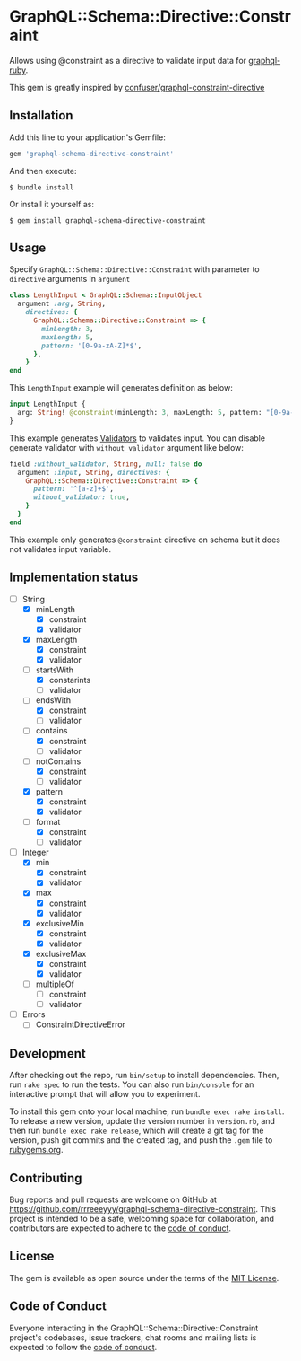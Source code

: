 # GraphQL::Schema::Directive::Constraint

Allows using @constraint as a directive to validate input data for [graphql-ruby](https://graphql-ruby.org).

This gem is greatly inspired by [confuser/graphql-constraint-directive](https://github.com/confuser/graphql-constraint-directive)

## Installation

Add this line to your application's Gemfile:

```ruby
gem 'graphql-schema-directive-constraint'
```

And then execute:

```
$ bundle install
```

Or install it yourself as:

```
$ gem install graphql-schema-directive-constraint
```

## Usage

Specify `GraphQL::Schema::Directive::Constraint` with parameter to `directive` arguments in `argument`

```ruby
class LengthInput < GraphQL::Schema::InputObject
  argument :arg, String,
    directives: {
      GraphQL::Schema::Directive::Constraint => {
        minLength: 3,
        maxLength: 5,
        pattern: '[0-9a-zA-Z]*$',
      },
    }
end
```

This `LengthInput` example will generates definition as below:

```graphql
input LengthInput {
  arg: String! @constraint(minLength: 3, maxLength: 5, pattern: "[0-9a-zA-Z]*$")
}
```

This example generates [Validators](https://graphql-ruby.org/fields/validation.html) to validates input.
You can disable generate validator with `without_validator` argument like below:

```ruby
field :without_validator, String, null: false do
  argument :input, String, directives: {
    GraphQL::Schema::Directive::Constraint => {
      pattern: '^[a-z]+$',
      without_validator: true,
    }
  }
end
```

This example only generates `@constraint` directive on schema but it does not validates input variable.

## Implementation status

- [ ] String
  - [x] minLength
    - [x] constraint
    - [x] validator
  - [x] maxLength
    - [x] constraint
    - [x] validator
  - [ ] startsWith
    - [x] constarints
    - [ ] validator
  - [ ] endsWith
    - [x] constraint
    - [ ] validator
  - [ ] contains
    - [x] constraint
    - [ ] validator
  - [ ] notContains
    - [x] constraint
    - [ ] validator
  - [x] pattern
    - [x] constraint
    - [x] validator
  - [ ] format
    - [x] constraint
    - [ ] validator
- [ ] Integer
  - [x] min
    - [x] constraint
    - [x] validator
  - [x] max
    - [x] constraint
    - [x] validator
  - [x] exclusiveMin
    - [x] constraint
    - [x] validator
  - [x] exclusiveMax
    - [x] constraint
    - [x] validator
  - [ ] multipleOf
    - [ ] constraint
    - [ ] validator
- [ ] Errors
  - [ ] ConstraintDirectiveError

## Development

After checking out the repo, run `bin/setup` to install dependencies. Then, run `rake spec` to run the tests. You can also run `bin/console` for an interactive prompt that will allow you to experiment.

To install this gem onto your local machine, run `bundle exec rake install`. To release a new version, update the version number in `version.rb`, and then run `bundle exec rake release`, which will create a git tag for the version, push git commits and the created tag, and push the `.gem` file to [rubygems.org](https://rubygems.org).

## Contributing

Bug reports and pull requests are welcome on GitHub at https://github.com/rrreeeyyy/graphql-schema-directive-constraint. This project is intended to be a safe, welcoming space for collaboration, and contributors are expected to adhere to the [code of conduct](https://github.com/rrreeeyyy/graphql-schema-directive-constraint/blob/master/CODE_OF_CONDUCT.md).

## License

The gem is available as open source under the terms of the [MIT License](https://opensource.org/licenses/MIT).

## Code of Conduct

Everyone interacting in the GraphQL::Schema::Directive::Constraint project's codebases, issue trackers, chat rooms and mailing lists is expected to follow the [code of conduct](https://github.com/rrreeeyyy/graphql-schema-directive-constraint/blob/master/CODE_OF_CONDUCT.md).
